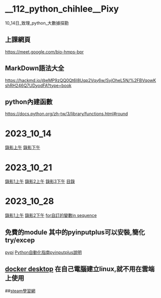 # __112_python_chihlee__Pixy
10_14日_致理_python_大數據探勘

## 上課網頁
https://meet.google.com/bio-hmps-bpr

## MarkDown語法大全
https://hackmd.io/@eMP9zQQ0Qt6I8Uqp2Vqy6w/SyiOheL5N/%2FBVqowKshRH246Q7UDyodFA?type=book

## python內建函數
https://docs.python.org/zh-tw/3/library/functions.html#round

# 2023_10_14
[錄影上午](https://www.youtube.com/watch?v=YWTf5MMuTlY)
[錄影下午](https://www.youtube.com/watch?v=ywgZoFSFy6o)

# 2023_10_21
[錄影1上午](https://www.youtube.com/watch?v=mTQnQarFk0c)
[錄影2上午](https://www.youtube.com/watch?v=_D8jTDrcVkk)
[錄影3下午](https://www.youtube.com/watch?v=xilBp4OW_S4)
[目錄](https://github.com/roberthsu2003/python/tree/master/%E6%A2%9D%E4%BB%B6%E5%88%86%E6%9E%90)

# 2023_10_28
[錄影1上午](https://www.youtube.com/watch?v=OmaI3Lk14xs)
[錄影2下午](https://www.youtube.com/watch?v=bPO4ogiVKmE)
[for自訂的變數in sequence](https://docs.python.org/zh-tw/3/library/stdtypes.html#range)

## 免費的module  其中的pyinputplus可以安裝,簡化try/excep
[pypi](https://pypi.org/)
[Python自動化指南pyinputplus說明](https://cloud.tencent.com/developer/article/2257365)

## [docker desktop](https://www.docker.com/products/docker-desktop/) 在自己電腦建立linux,就不用在雲端上使用

##[steam學習網](https://steam.oxxostudio.tw/category/python/basic/loop.html)